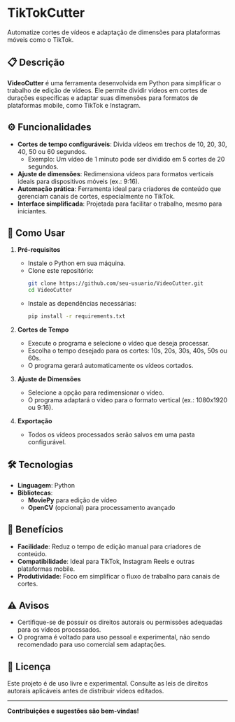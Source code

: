 # TikTokCutter   

Automatize cortes de vídeos e adaptação de dimensões para plataformas móveis como o TikTok.  

## 📋 Descrição  

**VideoCutter** é uma ferramenta desenvolvida em Python para simplificar o trabalho de edição de vídeos. Ele permite dividir vídeos em cortes de durações específicas e adaptar suas dimensões para formatos de plataformas mobile, como TikTok e Instagram.  

## ⚙️ Funcionalidades  

- **Cortes de tempo configuráveis**: Divida vídeos em trechos de 10, 20, 30, 40, 50 ou 60 segundos.  
  - Exemplo: Um vídeo de 1 minuto pode ser dividido em 5 cortes de 20 segundos.  
- **Ajuste de dimensões**: Redimensiona vídeos para formatos verticais ideais para dispositivos móveis (ex.: 9:16).  
- **Automação prática**: Ferramenta ideal para criadores de conteúdo que gerenciam canais de cortes, especialmente no TikTok.  
- **Interface simplificada**: Projetada para facilitar o trabalho, mesmo para iniciantes.  

## 🚀 Como Usar  

1. **Pré-requisitos**  
   - Instale o Python em sua máquina.  
   - Clone este repositório:  
     ```bash
     git clone https://github.com/seu-usuario/VideoCutter.git
     cd VideoCutter
     ```  
   - Instale as dependências necessárias:  
     ```bash
     pip install -r requirements.txt
     ```  

2. **Cortes de Tempo**  
   - Execute o programa e selecione o vídeo que deseja processar.  
   - Escolha o tempo desejado para os cortes: 10s, 20s, 30s, 40s, 50s ou 60s.  
   - O programa gerará automaticamente os vídeos cortados.  

3. **Ajuste de Dimensões**  
   - Selecione a opção para redimensionar o vídeo.  
   - O programa adaptará o vídeo para o formato vertical (ex.: 1080x1920 ou 9:16).  

4. **Exportação**  
   - Todos os vídeos processados serão salvos em uma pasta configurável.  

## 🛠 Tecnologias  

- **Linguagem**: Python  
- **Bibliotecas**:  
  - **MoviePy** para edição de vídeo  
  - **OpenCV** (opcional) para processamento avançado  

## 🌟 Benefícios  

- **Facilidade**: Reduz o tempo de edição manual para criadores de conteúdo.  
- **Compatibilidade**: Ideal para TikTok, Instagram Reels e outras plataformas mobile.  
- **Produtividade**: Foco em simplificar o fluxo de trabalho para canais de cortes.  

## ⚠️ Avisos  

- Certifique-se de possuir os direitos autorais ou permissões adequadas para os vídeos processados.  
- O programa é voltado para uso pessoal e experimental, não sendo recomendado para uso comercial sem adaptações.  

## 📝 Licença  

Este projeto é de uso livre e experimental. Consulte as leis de direitos autorais aplicáveis antes de distribuir vídeos editados.  

---  

**Contribuições e sugestões são bem-vindas!**  
